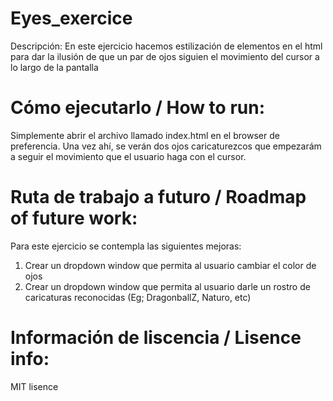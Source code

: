 # Eyes_exercice
Descripción: En este ejercicio hacemos estilización de elementos en el html para dar la ilusión de que un par de ojos siguien el movimiento del cursor a lo largo de la pantalla

# Cómo ejecutarlo / How to run: 

Simplemente abrir el archivo llamado index.html en el browser de preferencia. Una vez ahí, se verán dos ojos caricaturezcos que empezarám a seguir el movimiento que el usuario haga con el cursor. 

# Ruta de trabajo a futuro / Roadmap of future work: 

Para este ejercicio se contempla las siguientes mejoras: 

1. Crear un dropdown window que permita al usuario cambiar el color de ojos 
2. Crear un dropdown window que permita al usuario darle un rostro de caricaturas reconocidas (Eg; DragonballZ, Naturo, etc)

# Información de liscencia / Lisence info: 

MIT lisence
